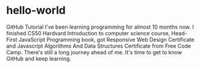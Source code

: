 # hello-world
GitHub Tutorial
I've been learning programming for almost 10 months now. I finished CS50 Hardvard Introduction to computer science course, Head-First JavaScript Programming book, got Responsive Web Design Certificate and Javascript Algorithms And Data Structures Certificate from Free Code Camp. There's still a long journey ahead of me. It's time to get to know GitHub and keep learning.
